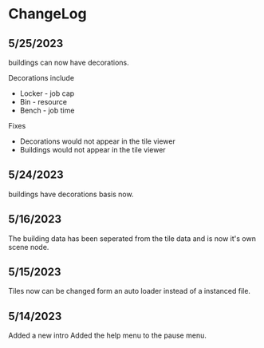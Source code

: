 # ChangeLog

## 5/25/2023

buildings can now have decorations.

Decorations include

* Locker - job cap
* Bin - resource
* Bench - job time

Fixes

* Decorations would not appear in the tile viewer
* Buildings would not appear in the tile viewer

## 5/24/2023

buildings have decorations basis now.

## 5/16/2023

The building data has been seperated from the tile data and is now it's own scene node.

## 5/15/2023

Tiles now can be changed form an auto loader instead of a instanced file.

## 5/14/2023

 Added a new intro
 Added the help menu to the pause menu.
